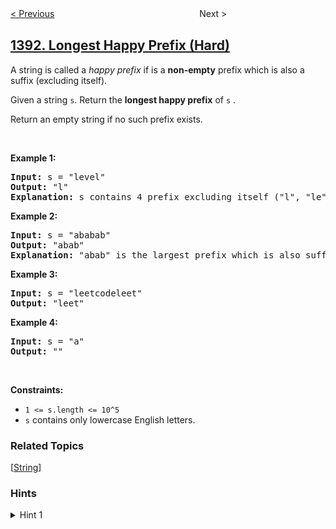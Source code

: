 <!--|This file generated by command(leetcode description); DO NOT EDIT.    |-->
<!--+----------------------------------------------------------------------+-->
<!--|@author    openset <openset.wang@gmail.com>                           |-->
<!--|@link      https://github.com/openset                                 |-->
<!--|@home      https://github.com/openset/leetcode                        |-->
<!--+----------------------------------------------------------------------+-->

[< Previous](../check-if-there-is-a-valid-path-in-a-grid "Check if There is a Valid Path in a Grid")
　　　　　　　　　　　　　　　　
Next >

## [1392. Longest Happy Prefix (Hard)](https://leetcode.com/problems/longest-happy-prefix "最长快乐前缀")

<p>A string is called a&nbsp;<em>happy prefix</em>&nbsp;if is a <strong>non-empty</strong> prefix which is also a suffix (excluding itself).</p>

<p>Given a string <code>s</code>. Return the <strong>longest happy prefix</strong>&nbsp;of <code>s</code>&nbsp;.</p>

<p>Return an empty string if no such prefix exists.</p>

<p>&nbsp;</p>
<p><strong>Example 1:</strong></p>

<pre>
<strong>Input:</strong> s = &quot;level&quot;
<strong>Output:</strong> &quot;l&quot;
<strong>Explanation:</strong> s contains 4 prefix excluding itself (&quot;l&quot;, &quot;le&quot;, &quot;lev&quot;, &quot;leve&quot;), and suffix (&quot;l&quot;, &quot;el&quot;, &quot;vel&quot;, &quot;evel&quot;). The largest prefix which is also suffix is given by &quot;l&quot;.
</pre>

<p><strong>Example 2:</strong></p>

<pre>
<strong>Input:</strong> s = &quot;ababab&quot;
<strong>Output:</strong> &quot;abab&quot;
<strong>Explanation:</strong> &quot;abab&quot; is the largest prefix which is also suffix. They can overlap in the original string.
</pre>

<p><strong>Example 3:</strong></p>

<pre>
<strong>Input:</strong> s = &quot;leetcodeleet&quot;
<strong>Output:</strong> &quot;leet&quot;
</pre>

<p><strong>Example 4:</strong></p>

<pre>
<strong>Input:</strong> s = &quot;a&quot;
<strong>Output:</strong> &quot;&quot;
</pre>

<p>&nbsp;</p>
<p><strong>Constraints:</strong></p>

<ul>
	<li><code>1 &lt;= s.length &lt;= 10^5</code></li>
	<li><code>s</code> contains only lowercase English letters.</li>
</ul>

### Related Topics
  [[String](../../tag/string/README.md)]

### Hints
<details>
<summary>Hint 1</summary>
Use Longest Prefix Suffix (KMP-table) or String Hashing.
</details>
